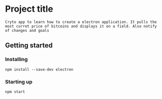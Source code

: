 # Project title    
    Cryto app to learn how to create a electron application. It pulls the most curret price of bitcoins and displays it on a field. Also notify of changes and goals

## Getting started 

### Installing
```
npm install --save-dev electron
```

### Starting up     
```
npm start
```


